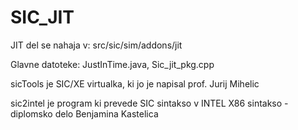 # SIC_JIT

JIT del se nahaja v: src/sic/sim/addons/jit

Glavne datoteke: JustInTime.java, Sic_jit_pkg.cpp



sicTools je SIC/XE virtualka, ki jo je napisal prof. Jurij Mihelic

sic2intel je program ki prevede SIC sintakso v INTEL X86 sintakso - diplomsko delo Benjamina Kastelica
